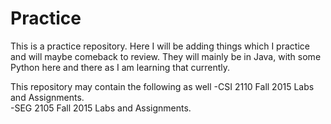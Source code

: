 # Practice
This is a practice repository. Here I will be adding things which I practice and will maybe comeback to review. They will mainly be in Java, with some Python here and there as I am learning that currently.

This repository may contain the following as well
-CSI 2110 Fall 2015 Labs and Assignments. <br />
-SEG 2105 Fall 2015 Labs and Assignments. <br />
